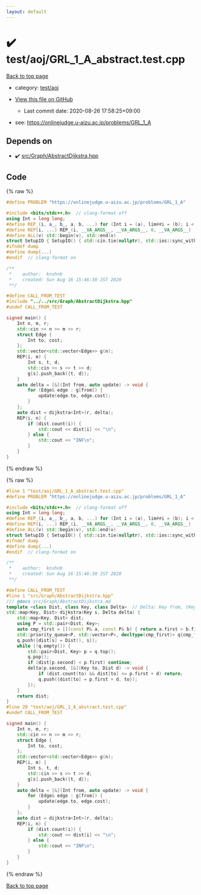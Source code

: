 ```yaml
---
layout: default
---
```


<!-- mathjax config similar to math.stackexchange -->
<script type="text/javascript" async
  src="https://cdnjs.cloudflare.com/ajax/libs/mathjax/2.7.5/MathJax.js?config=TeX-MML-AM_CHTML">
</script>
<script type="text/x-mathjax-config">
  MathJax.Hub.Config({
    TeX: { equationNumbers: { autoNumber: "AMS" }},
    tex2jax: {
      inlineMath: [ ['$','$'] ],
      processEscapes: true
    },
    "HTML-CSS": { matchFontHeight: false },
    displayAlign: "left",
    displayIndent: "2em"
  });
</script>

<script type="text/javascript" src="https://cdnjs.cloudflare.com/ajax/libs/jquery/3.4.1/jquery.min.js"></script>
<script src="https://cdn.jsdelivr.net/npm/jquery-balloon-js@1.1.2/jquery.balloon.min.js" integrity="sha256-ZEYs9VrgAeNuPvs15E39OsyOJaIkXEEt10fzxJ20+2I=" crossorigin="anonymous"></script>
<script type="text/javascript" src="../../../assets/js/copy-button.js"></script>
<link rel="stylesheet" href="../../../assets/css/copy-button.css" />


# :heavy_check_mark: test/aoj/GRL_1_A_abstract.test.cpp

<a href="../../../index.html">Back to top page</a>

* category: <a href="../../../index.html#0d0c91c0cca30af9c1c9faef0cf04aa9">test/aoj</a>
* <a href="{{ site.github.repository_url }}/blob/master/test/aoj/GRL_1_A_abstract.test.cpp">View this file on GitHub</a>
    - Last commit date: 2020-08-26 17:58:25+09:00


* see: <a href="https://onlinejudge.u-aizu.ac.jp/problems/GRL_1_A">https://onlinejudge.u-aizu.ac.jp/problems/GRL_1_A</a>


## Depends on

* :heavy_check_mark: <a href="../../../library/src/Graph/AbstractDijkstra.hpp.html">src/Graph/AbstractDijkstra.hpp</a>


## Code

<a id="unbundled"></a>
{% raw %}
```cpp
#define PROBLEM "https://onlinejudge.u-aizu.ac.jp/problems/GRL_1_A"

#include <bits/stdc++.h>  // clang-format off
using Int = long long;
#define REP_(i, a_, b_, a, b, ...) for (Int i = (a), lim##i = (b); i < lim##i; i++)
#define REP(i, ...) REP_(i, __VA_ARGS__, __VA_ARGS__, 0, __VA_ARGS__)
#define ALL(v) std::begin(v), std::end(v)
struct SetupIO { SetupIO() { std::cin.tie(nullptr), std::ios::sync_with_stdio(false), std::cout << std::fixed << std::setprecision(13); } } setup_io;
#ifndef dump
#define dump(...)
#endif  // clang-format on

/**
 *    author:  knshnb
 *    created: Sun Aug 16 15:46:30 JST 2020
 **/

#define CALL_FROM_TEST
#include "../../src/Graph/AbstractDijkstra.hpp"
#undef CALL_FROM_TEST

signed main() {
    Int n, m, r;
    std::cin >> n >> m >> r;
    struct Edge {
        Int to, cost;
    };
    std::vector<std::vector<Edge>> g(n);
    REP(i, m) {
        Int s, t, d;
        std::cin >> s >> t >> d;
        g[s].push_back({t, d});
    }
    auto delta = [&](Int from, auto update) -> void {
        for (Edge& edge : g[from]) {
            update(edge.to, edge.cost);
        }
    };
    auto dist = dijkstra<Int>(r, delta);
    REP(i, n) {
        if (dist.count(i)) {
            std::cout << dist[i] << "\n";
        } else {
            std::cout << "INF\n";
        }
    }
}

```
{% endraw %}

<a id="bundled"></a>
{% raw %}
```cpp
#line 1 "test/aoj/GRL_1_A_abstract.test.cpp"
#define PROBLEM "https://onlinejudge.u-aizu.ac.jp/problems/GRL_1_A"

#include <bits/stdc++.h>  // clang-format off
using Int = long long;
#define REP_(i, a_, b_, a, b, ...) for (Int i = (a), lim##i = (b); i < lim##i; i++)
#define REP(i, ...) REP_(i, __VA_ARGS__, __VA_ARGS__, 0, __VA_ARGS__)
#define ALL(v) std::begin(v), std::end(v)
struct SetupIO { SetupIO() { std::cin.tie(nullptr), std::ios::sync_with_stdio(false), std::cout << std::fixed << std::setprecision(13); } } setup_io;
#ifndef dump
#define dump(...)
#endif  // clang-format on

/**
 *    author:  knshnb
 *    created: Sun Aug 16 15:46:30 JST 2020
 **/

#define CALL_FROM_TEST
#line 1 "src/Graph/AbstractDijkstra.hpp"
/// @docs src/Graph/AbstractDijkstra.md
template <class Dist, class Key, class Delta>  // Delta: Key from, (Key to, Dist d -> void) update -> void
std::map<Key, Dist> dijkstra(Key s, Delta delta) {
    std::map<Key, Dist> dist;
    using P = std::pair<Dist, Key>;
    auto cmp_first = [](const P& a, const P& b) { return a.first > b.first; };
    std::priority_queue<P, std::vector<P>, decltype(cmp_first)> q{cmp_first};
    q.push({dist[s] = Dist(), s});
    while (!q.empty()) {
        std::pair<Dist, Key> p = q.top();
        q.pop();
        if (dist[p.second] < p.first) continue;
        delta(p.second, [&](Key to, Dist d) -> void {
            if (dist.count(to) && dist[to] <= p.first + d) return;
            q.push({dist[to] = p.first + d, to});
        });
    }
    return dist;
}
#line 20 "test/aoj/GRL_1_A_abstract.test.cpp"
#undef CALL_FROM_TEST

signed main() {
    Int n, m, r;
    std::cin >> n >> m >> r;
    struct Edge {
        Int to, cost;
    };
    std::vector<std::vector<Edge>> g(n);
    REP(i, m) {
        Int s, t, d;
        std::cin >> s >> t >> d;
        g[s].push_back({t, d});
    }
    auto delta = [&](Int from, auto update) -> void {
        for (Edge& edge : g[from]) {
            update(edge.to, edge.cost);
        }
    };
    auto dist = dijkstra<Int>(r, delta);
    REP(i, n) {
        if (dist.count(i)) {
            std::cout << dist[i] << "\n";
        } else {
            std::cout << "INF\n";
        }
    }
}

```
{% endraw %}

<a href="../../../index.html">Back to top page</a>

